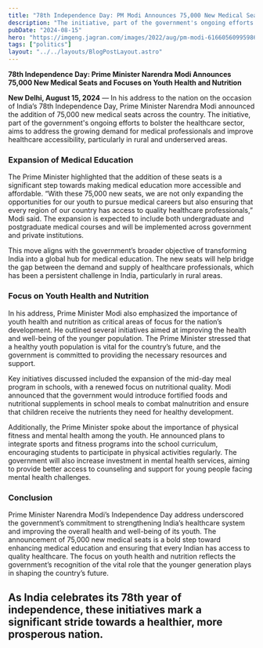 ```yaml
---
title: "78th Independence Day: PM Modi Announces 75,000 New Medical Seats and Focuses on Youth Health and Nutrition"
description: "The initiative, part of the government's ongoing efforts to bolster the healthcare sector, aims to address the growing demand for medical professionals and improve healthcare accessibility, particularly in rural and underserved areas."
pubDate: "2024-08-15"
hero: "https://imgeng.jagran.com/images/2022/aug/pm-modi-61660560995986.jpg"
tags: ["politics"]
layout: "../../layouts/BlogPostLayout.astro"
---
```

**78th Independence Day: Prime Minister Narendra Modi Announces 75,000 New Medical Seats and Focuses on Youth Health and Nutrition**

**New Delhi, August 15, 2024** — In his address to the nation on the occasion of India’s 78th Independence Day, Prime Minister Narendra Modi announced the addition of 75,000 new medical seats across the country. The initiative, part of the government's ongoing efforts to bolster the healthcare sector, aims to address the growing demand for medical professionals and improve healthcare accessibility, particularly in rural and underserved areas.

### **Expansion of Medical Education**

The Prime Minister highlighted that the addition of these seats is a significant step towards making medical education more accessible and affordable. “With these 75,000 new seats, we are not only expanding the opportunities for our youth to pursue medical careers but also ensuring that every region of our country has access to quality healthcare professionals,” Modi said. The expansion is expected to include both undergraduate and postgraduate medical courses and will be implemented across government and private institutions.

This move aligns with the government’s broader objective of transforming India into a global hub for medical education. The new seats will help bridge the gap between the demand and supply of healthcare professionals, which has been a persistent challenge in India, particularly in rural areas.

### **Focus on Youth Health and Nutrition**

In his address, Prime Minister Modi also emphasized the importance of youth health and nutrition as critical areas of focus for the nation’s development. He outlined several initiatives aimed at improving the health and well-being of the younger population. The Prime Minister stressed that a healthy youth population is vital for the country’s future, and the government is committed to providing the necessary resources and support.

Key initiatives discussed included the expansion of the mid-day meal program in schools, with a renewed focus on nutritional quality. Modi announced that the government would introduce fortified foods and nutritional supplements in school meals to combat malnutrition and ensure that children receive the nutrients they need for healthy development.

Additionally, the Prime Minister spoke about the importance of physical fitness and mental health among the youth. He announced plans to integrate sports and fitness programs into the school curriculum, encouraging students to participate in physical activities regularly. The government will also increase investment in mental health services, aiming to provide better access to counseling and support for young people facing mental health challenges.

### **Conclusion**

Prime Minister Narendra Modi’s Independence Day address underscored the government’s commitment to strengthening India’s healthcare system and improving the overall health and well-being of its youth. The announcement of 75,000 new medical seats is a bold step toward enhancing medical education and ensuring that every Indian has access to quality healthcare. The focus on youth health and nutrition reflects the government’s recognition of the vital role that the younger generation plays in shaping the country’s future. 

As India celebrates its 78th year of independence, these initiatives mark a significant stride towards a healthier, more prosperous nation.
---